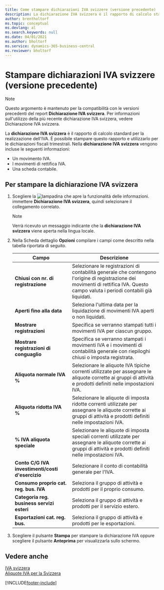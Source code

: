 ```yaml
---
title: Come stampare dichiarazioni IVA svizzere (versione precedente)
description: La dichiarazione IVA svizzera è il rapporto di calcolo standard per la realizzazione dell'IVA. È possibile stampare questo rapporto e utilizzarlo per le dichiarazioni fiscali trimestrali.
author: brentholtorf
ms.topic: conceptual
ms.devlang: al
ms.search.keywords: null
ms.date: 04/01/2021
ms.author: bholtorf
ms.service: dynamics-365-business-central
ms.reviewer: bholtorf
---
```

# <a name="print-swiss-vat-statements-older-version"></a>Stampare dichiarazioni IVA svizzere (versione precedente)

> [!NOTE]  
>  Questo argomento è mantenuto per la compatibilità con le versioni precedenti del report **Dichiarazione IVA svizzera**. Per informazioni sull'utilizzo della più recente dichiarazione IVA svizzera, vedere Dichiarazione IVA svizzera.  

La **dichiarazione IVA svizzera** è il rapporto di calcolo standard per la realizzazione dell'IVA. È possibile stampare questo rapporto e utilizzarlo per le dichiarazioni fiscali trimestrali. Nella **dichiarazione IVA svizzera** vengono incluse le seguenti informazioni:  

- Un movimento IVA.  
- I movimenti di rettifica IVA.  
- Una scheda contabile.  

## <a name="to-print-the-swiss-vat-statement"></a>Per stampare la dichiarazione IVA svizzera

1.  Scegliere la ![lampadina che apre la funzionalità delle informazioni.](../../media/ui-search/search_small.png "Informazioni sull'operazione che si desidera eseguire") immettere **Dichiarazione IVA svizzera**, quindi selezionare il collegamento correlato.  

    > [!NOTE]  
    >  Verrà ricevuto un messaggio indicante che la **dichiarazione IVA svizzera** viene aperta nella lingua locale.  

2.  Nella Scheda dettaglio **Opzioni** compilare i campi come descritto nella tabella riportata di seguito.  

    |Campo|Descrizione|  
    |---------------------------------|---------------------------------------|  
    |**Chiusi con nr. di registrazione**|Selezionare le registrazioni di contabilità generale che contengono l'origine di registrazione dei movimenti di rettifica IVA. Questo campo valuta i periodi contabili già liquidati.|  
    |**Aperti fino alla data**|Seleziona l'ultima data per la liquidazione di movimenti IVA aperti o non liquidati.|  
    |**Mostrare registrazioni**|Specifica se verranno stampati tutti i movimenti IVA per ciascun gruppo.|  
    |**Mostrare registrazioni di conguaglio**|Specifica se verranno stampati i movimenti IVA e i movimenti di contabilità generale con riepiloghi chiusi o imposta registrata.|  
    |**Aliquota normale IVA %**|Selezionare le aliquote IVA tipiche correnti utilizzate per assegnare le aliquote corrette ai gruppi di attività e prodotti definiti nelle impostazioni IVA.|  
    |**Aliquota ridotta IVA %**|Selezionare le aliquote di imposta ridotte correnti utilizzate per assegnare le aliquote corrette ai gruppi di attività e prodotti definiti nelle impostazioni IVA.|  
    |**% IVA aliquota speciale**|Selezionare le aliquote di imposta speciali correnti utilizzate per assegnare le aliquote corrette ai gruppi di attività e prodotti definiti nelle impostazioni IVA.|  
    |**Conto C/G IVA investimenti/costi d'esercizio**|Selezionare il conto di contabilità generale per l'IVA.|  
    |**Consumo proprio cat. reg. bus. IVA**|Seleziona il gruppo di attività e prodotti per il proprio consumo.|  
    |**Categoria reg. business servizi esteri**|Seleziona il gruppo di attività e prodotti per il servizio estero.|  
    |**Esportazioni cat. reg. bus.**|Seleziona il gruppo di attività e prodotti per le esportazioni.|  

3.  Scegliere il pulsante **Stampa** per stampare la dichiarazione IVA oppure scegliere il pulsante **Anteprima** per visualizzarla sullo schermo.  

## <a name="see-also"></a>Vedere anche
 [IVA svizzera](swiss-value-added-tax.md)   
 [Aliquote IVA per la Svizzera](vat-rates-for-switzerland.md)


[!INCLUDE[footer-include](../../includes/footer-banner.md)]
